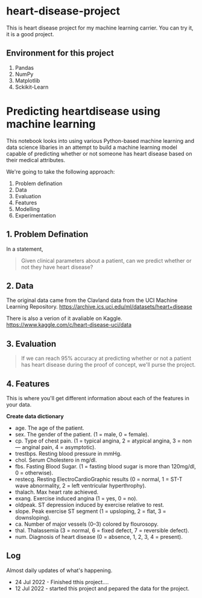 # heart-disease-project

This is heart disease project for my machine learning carrier. You can try it, it is a good project.

## Environment for this project
1. Pandas
2. NumPy
3. Matplotlib
4. Sckikit-Learn

# Predicting heartdisease using machine learning

This notebook looks into using various Python-based machine learning and data science libaries in an attempt to build a machine learning model capable of predicting whether or not someone has heart disease based on their medical attributes.

We're going to take the following approach:
1. Problem defination
2. Data
3. Evaluation
4. Features
5. Modelling
6. Experimentation

## 1. Problem Defination

In a statement,
> Given clinical parameters about a patient, can we predict whether or not they have heart disease?

## 2. Data

The original data came from the Clavland data from the UCI Machine Learning Repository. https://archive.ics.uci.edu/ml/datasets/heart+disease

There is also a verion of it avaliable on Kaggle. https://www.kaggle.com/c/heart-disease-uci/data

## 3. Evaluation

> If we can reach 95% accuracy at predicting whether or not a patient has heart disease during the proof of concept, we'll purse the project.

## 4. Features

This is where you'll get different information about each of the features in your data.

**Create data dictionary**

* age. The age of the patient.
* sex. The gender of the patient. (1 = male, 0 = female).
* cp. Type of chest pain. (1 = typical angina, 2 = atypical angina, 3 = non — anginal pain, 4 = asymptotic).
* trestbps. Resting blood pressure in mmHg.
* chol. Serum Cholestero in mg/dl.
* fbs. Fasting Blood Sugar. (1 = fasting blood sugar is more than 120mg/dl, 0 = otherwise).
* restecg. Resting ElectroCardioGraphic results (0 = normal, 1 = ST-T wave abnormality, 2 = left ventricular hyperthrophy).
* thalach. Max heart rate achieved.
* exang. Exercise induced angina (1 = yes, 0 = no).
* oldpeak. ST depression induced by exercise relative to rest.
* slope. Peak exercise ST segment (1 = upsloping, 2 = flat, 3 = downsloping).
* ca. Number of major vessels (0–3) colored by flourosopy.
* thal. Thalassemia (3 = normal, 6 = fixed defect, 7 = reversible defect).
* num. Diagnosis of heart disease (0 = absence, 1, 2, 3, 4 = present).


## Log
Almost daily updates of what's happening.

* 24 Jul 2022 - Finished tthis project....
* 12 Jul 2022 - started this project and pepared the data for the project.

